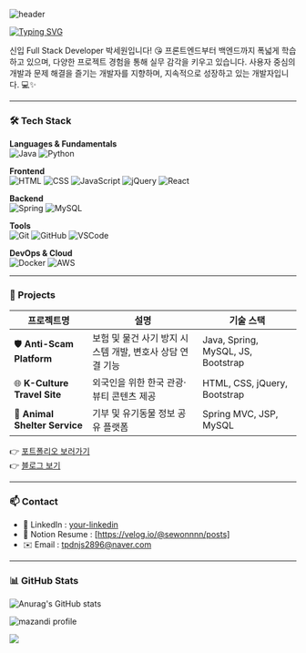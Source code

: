 <!--
**sewonnnn/sewonnnn** is a ✨ _special_ ✨ repository because its `README.md` (this file) appears on your GitHub profile.

Here are some ideas to get you started:

- 🔭 I’m currently working on ...
- 🌱 I’m currently learning ...
- 👯 I’m looking to collaborate on ...
- 🤔 I’m looking for help with ...
- 💬 Ask me about ...
- 📫 How to reach me: ...
- 😄 Pronouns: ...
- ⚡ Fun fact: ...
-->
![header](https://capsule-render.vercel.app/api?type=waving&color=F3D6D7&height=250&fontSize=50&animation=twinkling&text=Sewon's%20Github&logoColor=white)
<!-- 간단한 인사말 -->

[![Typing SVG](https://readme-typing-svg.demolab.com?font=Fira+Code&weight=500&pause=1000&color=000000&width=435&lines=%F0%9F%91%8B+Hi+there!+I'm++SeWon+Park)](https://git.io/typing-svg)

신입 Full Stack Developer 박세원입니다! 😘
프론트엔드부터 백엔드까지 폭넓게 학습하고 있으며, 다양한 프로젝트 경험을 통해 실무 감각을 키우고 있습니다.
사용자 중심의 개발과 문제 해결을 즐기는 개발자를 지향하며, 지속적으로 성장하고 있는 개발자입니다. 💻✨

---

### 🛠️ Tech Stack

**Languages & Fundamentals**  
![Java](https://img.shields.io/badge/Java-007396?style=flat&logo=java&logoColor=white)
![Python](https://img.shields.io/badge/Python-3776AB?style=flat&logo=python&logoColor=white)

**Frontend**  
![HTML](https://img.shields.io/badge/HTML5-E34F26?style=flat&logo=html5&logoColor=white)
![CSS](https://img.shields.io/badge/CSS3-1572B6?style=flat&logo=css3&logoColor=white)
![JavaScript](https://img.shields.io/badge/JavaScript-F7DF1E?style=flat&logo=javascript&logoColor=black)
![jQuery](https://img.shields.io/badge/jQuery-0769AD?style=flat&logo=jquery&logoColor=white)
![React](https://img.shields.io/badge/React-61DAFB?style=flat&logo=react&logoColor=black)

**Backend**  
![Spring](https://img.shields.io/badge/Spring-6DB33F?style=flat&logo=spring&logoColor=white)
![MySQL](https://img.shields.io/badge/MySQL-4479A1?style=flat&logo=mysql&logoColor=white)

**Tools**  
![Git](https://img.shields.io/badge/Git-F05032?style=flat&logo=git&logoColor=white)
![GitHub](https://img.shields.io/badge/GitHub-181717?style=flat&logo=github&logoColor=white)
![VSCode](https://img.shields.io/badge/VS_Code-007ACC?style=flat&logo=visualstudiocode&logoColor=white)

**DevOps & Cloud**  
![Docker](https://img.shields.io/badge/Docker-2496ED?style=flat&logo=docker&logoColor=white)
![AWS](https://img.shields.io/badge/Amazon_AWS-232F3E?style=flat&logo=amazonaws&logoColor=white)

---

### 🧩 Projects

| 프로젝트명                    | 설명                                                      | 기술 스택                          |
| ----------------------------- | --------------------------------------------------------- | ---------------------------------- |
| 🛡️ **Anti-Scam Platform**     | 보험 및 물건 사기 방지 시스템 개발, 변호사 상담 연결 기능 | Java, Spring, MySQL, JS, Bootstrap |
| 🌐 **K-Culture Travel Site**  | 외국인을 위한 한국 관광·뷰티 콘텐츠 제공                  | HTML, CSS, jQuery, Bootstrap       |
| 🐾 **Animal Shelter Service** | 기부 및 유기동물 정보 공유 플랫폼                         | Spring MVC, JSP, MySQL             |

👉 [포트폴리오 보러가기](#vithamin.dothome.co.kr)  
👉 [블로그 보기](#https://github.com/hm1211/vithamin.github.io.git)

---

### 📫 Contact

- 💼 LinkedIn : [your-linkedin](https://linkedin.com/in/yourprofile)
- 📝 Notion Resume : [https://velog.io/@sewonnnn/posts]
- ✉️ Email : tpdnjs2896@naver.com

---

<!-- 깃허브 통계 -->

### 📊 GitHub Stats

![Anurag's GitHub stats](https://github-readme-stats.vercel.app/api?username=anuraghazra&show_icons=true&theme=dracula)

<!-- 잔디 -->
![mazandi profile](http://mazandi.herokuapp.com/api?handle={sewonnnn}&theme=warm)



<img src="https://capsule-render.vercel.app/api?type=waving&color=F3D6D7&height=200&section=footer"/>
